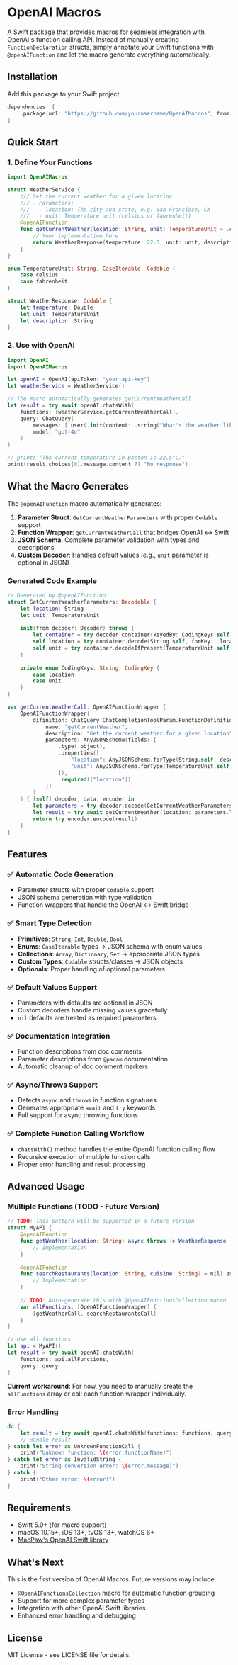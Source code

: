 # OpenAI Macros

A Swift package that provides macros for seamless integration with OpenAI's function calling API. Instead of manually creating `FunctionDeclaration` structs, simply annotate your Swift functions with `@openAIFunction` and let the macro generate everything automatically.

## Installation

Add this package to your Swift project:

```swift
dependencies: [
    .package(url: "https://github.com/yourusername/OpenAIMacros", from: "1.0.0")
]
```

## Quick Start

### 1. Define Your Functions

```swift
import OpenAIMacros

struct WeatherService {
    /// Get the current weather for a given location
    /// - Parameters:
    ///   - location: The city and state, e.g. San Francisco, CA
    ///   - unit: Temperature unit (celsius or fahrenheit)
    @openAIFunction
    func getCurrentWeather(location: String, unit: TemperatureUnit = .celsius) async throws -> WeatherResponse {
        // Your implementation here
        return WeatherResponse(temperature: 22.5, unit: unit, description: "Sunny")
    }
}

enum TemperatureUnit: String, CaseIterable, Codable {
    case celsius
    case fahrenheit
}

struct WeatherResponse: Codable {
    let temperature: Double
    let unit: TemperatureUnit
    let description: String
}
```

### 2. Use with OpenAI

```swift
import OpenAI
import OpenAIMacros

let openAI = OpenAI(apiToken: "your-api-key")
let weatherService = WeatherService()

// The macro automatically generates getCurrentWeatherCall
let result = try await openAI.chatsWith(
    functions: [weatherService.getCurrentWeatherCall],
    query: ChatQuery(
        messages: [.user(.init(content: .string("What's the weather like in Boston?")))],
        model: "gpt-4o"
    )
)

// prints "The current temperature in Boston is 22.5°C."
print(result.choices[0].message.content ?? "No response")
```

## What the Macro Generates

The `@openAIFunction` macro automatically generates:

1. **Parameter Struct**: `GetCurrentWeatherParameters` with proper `Codable` support
2. **Function Wrapper**: `getCurrentWeatherCall` that bridges OpenAI ↔ Swift
3. **JSON Schema**: Complete parameter validation with types and descriptions
4. **Custom Decoder**: Handles default values (e.g., `unit` parameter is optional in JSON)

### Generated Code Example

```swift
// Generated by @openAIFunction
struct GetCurrentWeatherParameters: Decodable {
    let location: String
    let unit: TemperatureUnit
    
    init(from decoder: Decoder) throws {
        let container = try decoder.container(keyedBy: CodingKeys.self)
        self.location = try container.decode(String.self, forKey: .location)
        self.unit = try container.decodeIfPresent(TemperatureUnit.self, forKey: .unit) ?? .celsius
    }
    
    private enum CodingKeys: String, CodingKey {
        case location
        case unit
    }
}

var getCurrentWeatherCall: OpenAIFunctionWrapper {
    OpenAIFunctionWrapper(
        difinition: ChatQuery.ChatCompletionToolParam.FunctionDefinition(
            name: "getCurrentWeather",
            description: "Get the current weather for a given location",
            parameters: AnyJSONSchema(fields: [
                .type(.object),
                .properties([
                    "location": AnyJSONSchema.forType(String.self, description: "The city and state, e.g. San Francisco, CA"),
                    "unit": AnyJSONSchema.forType(TemperatureUnit.self, description: "Temperature unit (celsius or fahrenheit)")
                ]),
                .required(["location"])
            ])
        )
    ) { [self] decoder, data, encoder in
        let parameters = try decoder.decode(GetCurrentWeatherParameters.self, from: data)
        let result = try await getCurrentWeather(location: parameters.location, unit: parameters.unit)
        return try encoder.encode(result)
    }
}
```

## Features

### ✅ **Automatic Code Generation**
- Parameter structs with proper `Codable` support
- JSON schema generation with type validation
- Function wrappers that handle the OpenAI ↔ Swift bridge

### ✅ **Smart Type Detection**
- **Primitives**: `String`, `Int`, `Double`, `Bool`
- **Enums**: `CaseIterable` types → JSON schema with enum values
- **Collections**: `Array`, `Dictionary`, `Set` → appropriate JSON types
- **Custom Types**: `Codable` structs/classes → JSON objects
- **Optionals**: Proper handling of optional parameters

### ✅ **Default Values Support**
- Parameters with defaults are optional in JSON
- Custom decoders handle missing values gracefully
- `nil` defaults are treated as required parameters

### ✅ **Documentation Integration**
- Function descriptions from doc comments
- Parameter descriptions from `@param` documentation
- Automatic cleanup of doc comment markers

### ✅ **Async/Throws Support**
- Detects `async` and `throws` in function signatures
- Generates appropriate `await` and `try` keywords
- Full support for async throwing functions

### ✅ **Complete Function Calling Workflow**
- `chatsWith()` method handles the entire OpenAI function calling flow
- Recursive execution of multiple function calls
- Proper error handling and result processing

## Advanced Usage

### Multiple Functions (TODO - Future Version)

```swift
// TODO: This pattern will be supported in a future version
struct MyAPI {
    @openAIFunction
    func getWeather(location: String) async throws -> WeatherResponse {
        // Implementation
    }
    
    @openAIFunction
    func searchRestaurants(location: String, cuisine: String? = nil) async throws -> [Restaurant] {
        // Implementation
    }
    
    // TODO: Auto-generate this with @OpenAIFunctionsCollection macro
    var allFunctions: [OpenAIFunctionWrapper] {
        [getWeatherCall, searchRestaurantsCall]
    }
}

// Use all functions
let api = MyAPI()
let result = try await openAI.chatsWith(
    functions: api.allFunctions,
    query: query
)
```

**Current workaround**: For now, you need to manually create the `allFunctions` array or call each function wrapper individually.

### Error Handling

```swift
do {
    let result = try await openAI.chatsWith(functions: functions, query: query)
    // Handle result
} catch let error as UnknownFunctionCall {
    print("Unknown function: \(error.functionName)")
} catch let error as InvalidString {
    print("String conversion error: \(error.message)")
} catch {
    print("Other error: \(error)")
}
```

## Requirements

- Swift 5.9+ (for macro support)
- macOS 10.15+, iOS 13+, tvOS 13+, watchOS 6+
- [MacPaw's OpenAI Swift library](https://github.com/MacPaw/OpenAI)

## What's Next

This is the first version of OpenAI Macros. Future versions may include:
- `@OpenAIFunctionsCollection` macro for automatic function grouping
- Support for more complex parameter types
- Integration with other OpenAI Swift libraries
- Enhanced error handling and debugging

## License

MIT License - see LICENSE file for details.
